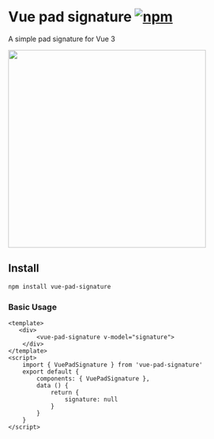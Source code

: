 # Vue pad signature [![npm](https://flat.badgen.net/npm/v/vue-signature-pad)](https://www.npmjs.com/package/vue-pad-signature)
A simple pad signature for Vue 3

<img src="https://user-images.githubusercontent.com/28560613/205606928-e30c33ca-0ec8-45c8-8b72-e02862c38ebe.jpg" width="400">


## Install
```bash
npm install vue-pad-signature
```
### Basic Usage
```vue
<template>
   <div>
        <vue-pad-signature v-model="signature">
    </div>
</template>
<script>
    import { VuePadSignature } from 'vue-pad-signature'
    export default {
        components: { VuePadSignature },
        data () {
            return {
                signature: null
            }
        }
    }
</script>
```
